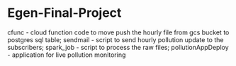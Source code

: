 # Egen-Final-Project

cfunc - cloud function code to move push the hourly file from gcs bucket to postgres sql table;
sendmail - script to send hourly pollution update to the subscribers;
spark_job - script to process the raw files;
pollutionAppDeploy - application for live pollution monitoring
